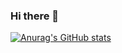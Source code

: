 ### Hi there 👋

[![Anurag's GitHub stats](https://github-readme-stats.vercel.app/api?username=napatchee05)](https://github.com/anuraghazra/github-readme-stats)

<!--
**napatchee05/napatchee05** is a ✨ _special_ ✨ repository because its `README.md` (this file) appears on your GitHub profile.

Here are some ideas to get you started:

- 🔭 I’m currently working on ...
- 🌱 I’m currently learning ...
- 👯 I’m looking to collaborate on ...
- 🤔 I’m looking for help with ...
- 💬 Ask me about ...
- 📫 How to reach me: ...
- 😄 Pronouns: ...
- ⚡ Fun fact: ...
-->
